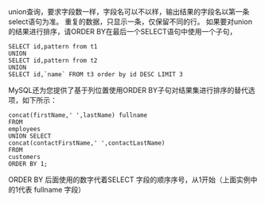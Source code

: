 union查询，要求字段数一样，字段名可以不以样，输出结果的字段名以第一条select语句为准。
重复的数据，只显示一条，仅保留不同的行。
如果要对union的结果进行排序，请ORDER BY在最后一个SELECT语句中使用一个子句，

```
SELECT id,pattern from t1
UNION
SELECT id,pattern from t2
UNION 
SELECT id,`name` FROM t3 order by id DESC LIMIT 3
```


MySQL还为您提供了基于列位置使用ORDER BY子句对结果集进行排序的替代选项，如下所示：

```SELECT
concat(firstName,' ',lastName) fullname
FROM
employees
UNION SELECT
concat(contactFirstName,' ',contactLastName)
FROM
customers
ORDER BY 1;
```

ORDER BY 后面使用的数字代着SELECT 字段的顺序序号，从1开始（上面实例中的1代表 fullname 字段）